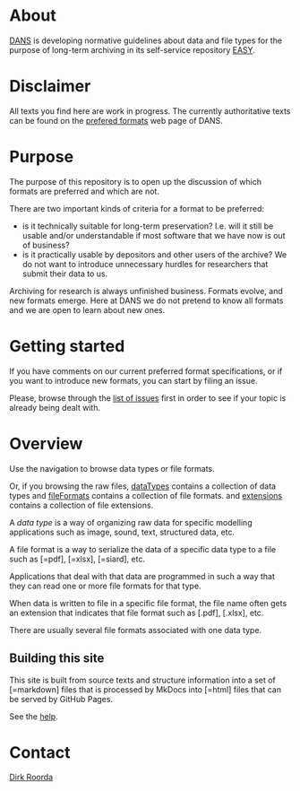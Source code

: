 # About

[DANS]({{dans}}) is developing normative guidelines about data and file types
for the purpose of long-term archiving in its self-service repository
  [EASY]({{easy}}).

# Disclaimer

All texts you find here are work in progress.  The currently authoritative texts
can be found on the [prefered formats]({{preferredFormats}}) web page of DANS.

# Purpose

The purpose of this repository is to open up the discussion of which formats are
preferred and which are not.

There are two important kinds of criteria for a format to be preferred:

*   is it technically suitable for long-term preservation?  I.e. will it still
    be usable and/or understandable if most software that we have now is out of
    business? 
*   is it practically usable by depositors and other users of the archive?  We
    do not want to introduce unnecessary hurdles for researchers that submit
      their data to us.

Archiving for research is always unfinished business.  Formats evolve, and new
formats emerge.  Here at DANS we do not pretend to know all formats and we are
open to learn about new ones.

# Getting started

If you have comments on our current preferred format specifications, or if you
want to introduce new formats, you can start by filing an issue.

Please, browse through the
[list of issues]({{issues}})
first in order to see if
your topic is already being dealt with.

# Overview

Use the navigation to browse data types or file formats.

Or, if you browsing the raw files,
[dataTypes]({{formats}}/tree/master/docs/dataTypes/)
contains a collection of data types
and
[fileFormats]({{formats}}/tree/master/docs/fileFormats/)
contains a collection of file formats.
and
[extensions]({{formats}}/tree/master/docs/extensions/)
contains a collection of file extensions.


A *data type* is a way of organizing raw data for specific modelling applications
such as image, sound, text, structured data, etc. 

A file format is a way to serialize the data of a specific data type to a file
such as [=pdf], [=xlsx], [=siard], etc.

Applications that deal with that data are programmed in such a way that they can
read one or more file formats for that type.

When data is written to file in a specific file format, the file name often gets
an extension that indicates that file format
such as [.pdf], [.xlsx], etc.

There are usually several file formats associated with one data type.

## Building this site

This site is built from source texts and structure information
into a set of [=markdown] files that is processed by MkDocs into
[=html] files that can be served by GitHub Pages.

See the [help](help.md).

# Contact

[Dirk Roorda]({{author}})
